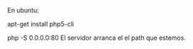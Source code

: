 En ubuntu:

apt-get install php5-cli

php -S 0.0.0.0:80
El servidor arranca el el path que estemos.
